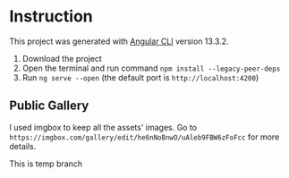 # Instruction

This project was generated with [Angular CLI](https://github.com/angular/angular-cli) version 13.3.2.
1. Download the project
2. Open the terminal and run command `npm install --legacy-peer-deps`
3. Run `ng serve --open` (the default port is `http://localhost:4200`)

## Public Gallery

I used imgbox to keep all the assets' images. Go to `https://imgbox.com/gallery/edit/he6nNoBnwO/uAleb9FBW6zFoFcc` for more details. 

This is temp branch

